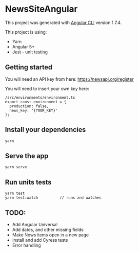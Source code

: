 # NewsSiteAngular

This project was generated with [Angular CLI](https://github.com/angular/angular-cli) version 1.7.4.

This project is using:
- Yarn
- Angular 5+
- Jest - unit testing

## Getting started

You will need an API key from here: https://newsapi.org/register

You will need to insert your own key here:

```
/src/environments/environment.ts
export const environment = {
  production: false,
  news_key: '{YOUR_KEY}'
};

```


## Install your dependencies
```
yarn
```

## Serve the app
```
yarn serve
```

## Run units tests
```
yarn test
yarn test:watch          // runs and watches
```

## TODO:
- Add Angular Universal
- Add dates, and other missing fields
- Make News items open in a new page
- Install and add Cyress tests
- Error handling
